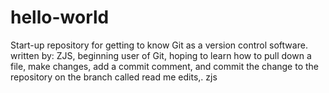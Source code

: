 # hello-world
Start-up repository for getting to know Git as a version control software.
written by:  ZJS, beginning user of Git, hoping to learn how to pull down a file, make changes, add a commit comment, and commit the change to the repository on the branch called read me edits,.  zjs

